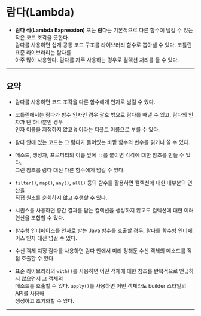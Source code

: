 # 람다(Lambda)

- **람다 식(Lambda Expression)** 또는 **람다**는 기본적으로 다른 함수에 넘길 수 있는 작은 코드 조각을 뜻한다.  
  람다를 사용하면 쉽게 공통 코드 구조를 라이브러리 함수로 뽑아낼 수 있다. 코틀린 표준 라이브러리는 람다를  
  아주 많이 사용한다. 람다를 자주 사용하는 경우로 컬렉션 처리를 들 수 있다.

---

## 요약

- 람다를 사용하면 코드 조각을 다른 함수에게 인자로 넘길 수 있다.

- 코틀린에서는 람다가 함수 인자인 경우 괄호 밖으로 람다를 빼낼 수 있고, 람다의 인자가 단 하나뿐인 경우  
  인자 이름을 지정하지 않고 it 이라는 디폴트 이름으로 부를 수 있다.

- 람다 안에 있는 코드는 그 람다가 들어있는 바깥 함수의 변수를 읽거나 쓸 수 있다.

- 메소드, 생성자, 프로퍼티의 이름 앞에 `::`를 붙이면 각각에 대한 참조를 만들 수 있다.  
  그런 참조를 람다 대신 다른 함수에게 넘길 수 있다.

- `filter()`, `map()`, `any()`, `all()` 등의 함수를 활용하면 컬렉션에 대한 대부분의 연산을  
  직접 원소를 순회하지 않고 수행할 수 있다.

- 시퀀스를 사용하면 중간 결과를 담는 컬렉션을 생성하지 않고도 컬렉션에 대한 여러 연산을 조합할 수 있다.

- 함수형 인터페이스를 인자로 받는 Java 함수를 호출할 경우, 람다를 함수형 인터페이스 인자 대신 넘길 수 있다.

- 수신 객체 지정 람다를 사용하면 람다 안에서 미리 정해둔 수신 객체의 메소드를 직접 호출할 수 있다.

- 표준 라이브러리의 `with()`를 사용하면 어떤 객체에 대한 참조를 반복적으로 언급하지 않으면서 그 객체의  
  메소드를 호출할 수 있다. `apply()`를 사용하면 어떤 객체라도 builder 스타일의 API를 사용해  
  생성하고 초기화할 수 있다.

---
